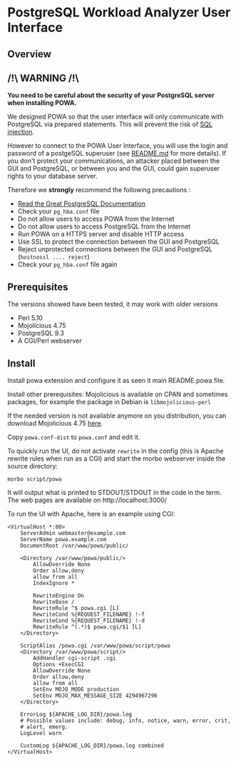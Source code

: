 PostgreSQL Workload Analyzer User Interface
============================================

Overview
--------

/!\ WARNING /!\
-------------------------

__You need to be careful about the security of your PostgreSQL server when installing POWA.__

We designed POWA so that the user interface will only communicate with PostgreSQL via prepared statements. This will prevent the risk of [SQL injection](http://xkcd.com/327/).

However to connect to the POWA User Interface, you will use the login and password of a postgeSQL superuser (see [README.md](https://github.com/dalibo/powa/blob/master/README.md) for more details). If you don't protect your communications, an attacker placed between the GUI and PostgreSQL, or between you and the GUI, could gain superuser rights to your database server. 

Therefore we **strongly** recommend the following precautions :

* [Read the Great PostgreSQL Documentation](http://www.postgresql.org/docs/current/static/auth-pg-hba-conf.html)
* Check your ``pg_hba.conf`` file
* Do not allow users to access POWA from the Internet 
* Do not allow users to access PostgreSQL from the Internet
* Run POWA on a HTTPS server and disable HTTP access 
* Use SSL to protect the connection between the GUI and PostgreSQL
* Reject unprotected connections between the GUI and PostgreSQL (``hostnossl .... reject``)
* Check your ``pg_hba.conf`` file again


Prerequisites
-------------

The versions showed have been tested, it may work with older versions

* Perl 5.10
* Mojolicious 4.75
* PostgreSQL 9.3
* A CGI/Perl webserver

Install
-------

Install powa extension and configure it as seen it main README.powa file.


Install other prerequisites: Mojolicious is available on CPAN and
sometimes packages, for example the package in Debian is
`libmojolicious-perl`

If the needed version is not available anymore on you distribution, you can
download Mojolicious 4.75 [here](http://backpan.perl.org/authors/id/S/SR/SRI/Mojolicious-4.75.tar.gz).

Copy `powa.conf-dist` to `powa.conf` and edit it.

To quickly run the UI, do not activate `rewrite` in the config (this
is Apache rewrite rules when run as a CGI) and start the morbo
webserver inside the source directory:

    morbo script/powa

It will output what is printed to STDOUT/STDOUT in the code in the
term. The web pages are available on http://localhost:3000/

To run the UI with Apache, here is an example using CGI:

    <VirtualHost *:80>
        ServerAdmin webmaster@example.com
        ServerName powa.example.com
        DocumentRoot /var/www/powa/public/

        <Directory /var/www/powa/public/>
            AllowOverride None
            Order allow,deny
            allow from all
            IndexIgnore *

            RewriteEngine On
            RewriteBase /
            RewriteRule ^$ powa.cgi [L]
            RewriteCond %{REQUEST_FILENAME} !-f
            RewriteCond %{REQUEST_FILENAME} !-d
            RewriteRule ^(.*)$ powa.cgi/$1 [L]
        </Directory>

        ScriptAlias /powa.cgi /var/www/powa/script/powa
        <Directory /var/www/powa/script/>
            AddHandler cgi-script .cgi
            Options +ExecCGI
            AllowOverride None
            Order allow,deny
            allow from all
            SetEnv MOJO_MODE production
            SetEnv MOJO_MAX_MESSAGE_SIZE 4294967296
        </Directory>

        ErrorLog ${APACHE_LOG_DIR}/powa.log
        # Possible values include: debug, info, notice, warn, error, crit,
        # alert, emerg.
        LogLevel warn

        CustomLog ${APACHE_LOG_DIR}/powa.log combined
    </VirtualHost>
